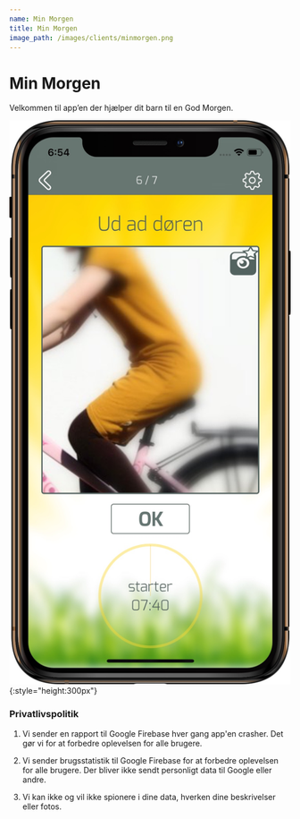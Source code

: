 ```yaml
---
name: Min Morgen
title: Min Morgen
image_path: /images/clients/minmorgen.png
---
```


# Min Morgen

Velkommen til app’en der hjælper dit barn til en God Morgen.

![Min Morgen](/images/minmorgen/mm_screenshot_x.jpg){:style="height:300px"}

### Privatlivspolitik

1. Vi sender en rapport til Google Firebase hver gang app'en crasher. Det gør vi for at forbedre oplevelsen for alle brugere.

2. Vi sender brugsstatistik til Google Firebase for at forbedre oplevelsen for alle brugere. Der bliver ikke sendt personligt data til Google eller andre.

3. Vi kan ikke og vil ikke spionere i dine data, hverken dine beskrivelser eller fotos.
